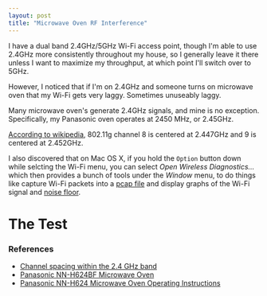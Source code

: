```yaml
---
layout: post
title: "Microwave Oven RF Interference"
---
```

I have a dual band 2.4GHz/5GHz Wi-Fi
access point, though I'm able to use 2.4GHz more consistently throughout my house, so I generally leave it there unless
I want to maximize my throughput, at which point I'll switch over to 5GHz.

However, I noticed that if I'm on 2.4GHz and someone turns on microwave oven that my Wi-Fi gets very laggy. Sometimes
unuseably laggy.

Many microwave oven's generate 2.4GHz signals, and mine is no exception. Specifically, my Panasonic oven operates
at 2450 MHz, or 2.45GHz.

[According to wikipedia](https://en.wikipedia.org/wiki/IEEE_802.11#Channel_spacing_within_the_2.4.C2.A0GHz_band),
802.11g channel 8 is centered at 2.447GHz and 9 is centered at 2.452GHz.

I also discovered that on Mac OS X, if you hold the `Option` button down while selcting the Wi-Fi menu, you can
select *Open Wireless Diagnostics...* which then provides a bunch of tools under the *Window* menu, to do things
like capture Wi-Fi packets into a [pcap file](https://en.wikipedia.org/wiki/Pcap) and display graphs of
the Wi-Fi signal and [noise floor](https://en.wikipedia.org/wiki/Noise_floor).

# The Test


### References
* [Channel spacing within the 2.4 GHz band](https://en.wikipedia.org/wiki/IEEE_802.11#Channel_spacing_within_the_2.4.C2.A0GHz_band)
* [Panasonic NN-H624BF Microwave Oven](http://shop.panasonic.com/support-only/NN-H624BF.html?t=specs&support)
* [Panasonic NN-H624 Microwave Oven Operating Instructions](ftp://ftp.panasonic.com/microwaveoven/om/nn-h624_en_om.pdf)
